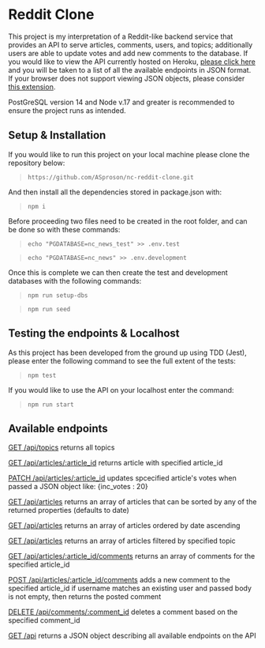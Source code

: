 # Reddit Clone

This project is my interpretation of a Reddit-like backend service that provides an API to serve articles, comments, users, and topics; additionally users are able to update votes and add new comments to the database. If you would like to view the API currently hosted on Heroku, [please click here](https://nc-reddit-clone.herokuapp.com/api/) and you will be taken to a list of all the available endpoints in JSON format. If your browser does not support viewing JSON objects, please consider [this extension](https://chrome.google.com/webstore/detail/json-viewer/gbmdgpbipfallnflgajpaliibnhdgobh).

PostGreSQL version 14 and Node v.17 and greater is recommended to ensure the project runs as intended.

## Setup & Installation
If you would like to run this project on your local machine please clone the repository below:

> ```https://github.com/ASproson/nc-reddit-clone.git```

And then install all the dependencies stored in package.json with:

> ```npm i```

Before proceeding two files need to be created in the root folder, and can be done so with these commands:

> ```echo "PGDATABASE=nc_news_test" >> .env.test```

> ```echo "PGDATABASE=nc_news" >> .env.development```

Once this is complete we can then create the test and development databases with the following commands:

> ```npm run setup-dbs```

> ```npm run seed```

## Testing the endpoints & Localhost
As this project has been developed from the ground up using TDD (Jest), please enter the following command to see the full extent of the tests:

> ```npm test```

If you would like to use the API on your localhost enter the command:

> ```npm run start```

## Available endpoints



[GET /api/topics](https://nc-reddit-clone.herokuapp.com/api/topics) returns all topics

[GET /api/articles/:article_id](https://nc-reddit-clone.herokuapp.com/api/articles/1) returns article with specified article_id

[PATCH /api/articles/:article_id](https://nc-reddit-clone.herokuapp.com/api/articles/1) updates spcecified article's votes when passed a JSON object like: {inc_votes : 20}

[GET /api/articles](https://nc-reddit-clone.herokuapp.com/api/articles?sort_by=comment_count) returns an array of articles that can be sorted by any of the returned properties (defaults to date)

[GET /api/articles](https://nc-reddit-clone.herokuapp.com/api/articles?order=ASC) returns an array of articles ordered by date ascending

[GET /api/articles](https://nc-reddit-clone.herokuapp.com/api/articles?topic=coding) returns an array of articles filtered by specified topic

[GET /api/articles/:article_id/comments](https://nc-reddit-clone.herokuapp.com/api/articles/1/comments) returns an array of comments for the specified article_id

[POST /api/articles/:article_id/comments](https://nc-reddit-clone.herokuapp.com/api/articles/1/comments) adds a new comment to the specified article_id if username matches an existing user and passed body is not empty, then returns the posted comment

[DELETE /api/comments/:comment_id](https://nc-reddit-clone.herokuapp.com/api/comments/1) deletes a comment based on the specified comment_id

[GET /api](https://nc-reddit-clone.herokuapp.com/api) returns a JSON object describing all available endpoints on the API

